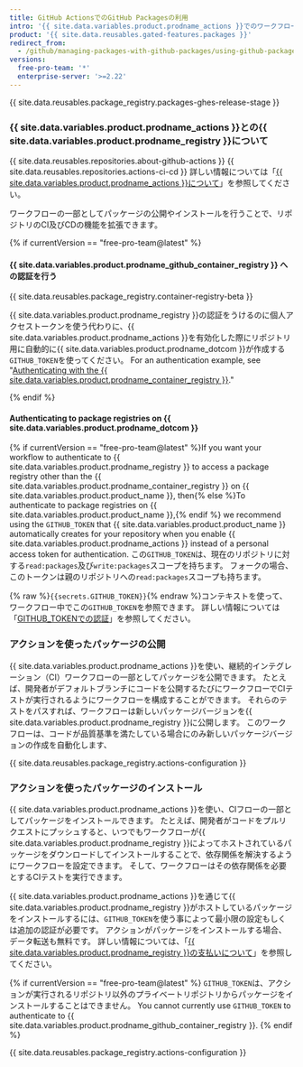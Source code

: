 ```yaml
---
title: GitHub ActionsでのGitHub Packagesの利用
intro: '{{ site.data.variables.product.prodname_actions }}でのワークフローを、自動的にパッケージを{{ site.data.variables.product.prodname_registry }}に公開もしくは{{ site.data.variables.product.prodname_registry }}からインストールするように設定できます。'
product: '{{ site.data.reusables.gated-features.packages }}'
redirect_from:
  - /github/managing-packages-with-github-packages/using-github-packages-with-github-actions
versions:
  free-pro-team: '*'
  enterprise-server: '>=2.22'
---
```


{{ site.data.reusables.package_registry.packages-ghes-release-stage }}

### {{ site.data.variables.product.prodname_actions }}との{{ site.data.variables.product.prodname_registry }}について

{{ site.data.reusables.repositories.about-github-actions }} {{ site.data.reusables.repositories.actions-ci-cd }} 詳しい情報については「[{{ site.data.variables.product.prodname_actions }}について](/github/automating-your-workflow-with-github-actions/about-github-actions)」を参照してください。

ワークフローの一部としてパッケージの公開やインストールを行うことで、リポジトリのCI及びCDの機能を拡張できます。

{% if currentVersion == "free-pro-team@latest" %}
#### {{ site.data.variables.product.prodname_github_container_registry }} への認証を行う

{{ site.data.reusables.package_registry.container-registry-beta }}

{{ site.data.variables.product.prodname_registry }}の認証をうけるのに個人アクセストークンを使う代わりに、{{ site.data.variables.product.prodname_actions }}を有効化した際にリポジトリ用に自動的に{{ site.data.variables.product.prodname_dotcom }}が作成する`GITHUB_TOKEN`を使ってください。 For an authentication example, see "[Authenticating with the {{ site.data.variables.product.prodname_container_registry }}](/packages/getting-started-with-github-container-registry/migrating-to-github-container-registry-for-docker-images#authenticating-with-the-container-registry)."

{% endif %}

#### Authenticating to package registries on {{ site.data.variables.product.prodname_dotcom }}

{% if currentVersion == "free-pro-team@latest" %}If you want your workflow to authenticate to {{ site.data.variables.product.prodname_registry }} to access a package registry other than the {{ site.data.variables.product.prodname_container_registry }} on {{ site.data.variables.product.product_name }}, then{% else %}To authenticate to package registries on {{ site.data.variables.product.product_name }},{% endif %} we recommend using the `GITHUB_TOKEN` that {{ site.data.variables.product.product_name }} automatically creates for your repository when you enable {{ site.data.variables.product.prodname_actions }} instead of a personal access token for authentication. この`GITHUB_TOKEN`は、現在のリポジトリに対する`read:packages`及び`write:packages`スコープを持ちます。 フォークの場合、このトークンは親のリポジトリへの`read:packages`スコープも持ちます。

{% raw %}`{{secrets.GITHUB_TOKEN}}`{% endraw %}コンテキストを使って、ワークフロー中でこの`GITHUB_TOKEN`を参照できます。 詳しい情報については「[GITHUB_TOKENでの認証](/actions/automating-your-workflow-with-github-actions/authenticating-with-the-github_token)」を参照してください。

### アクションを使ったパッケージの公開

{{ site.data.variables.product.prodname_actions }}を使い、継続的インテグレーション（CI）ワークフローの一部としてパッケージを公開できます。 たとえば、開発者がデフォルトブランチにコードを公開するたびにワークフローでCIテストが実行されるようにワークフローを構成することができます。 それらのテストをパスすれば、ワークフローは新しいパッケージバージョンを{{ site.data.variables.product.prodname_registry }}に公開します。 このワークフローは、コードが品質基準を満たしている場合にのみ新しいパッケージバージョンの作成を自動化します、

{{ site.data.reusables.package_registry.actions-configuration }}

### アクションを使ったパッケージのインストール

{{ site.data.variables.product.prodname_actions }}を使い、CIフローの一部としてパッケージをインストールできます。 たとえば、開発者がコードをプルリクエストにプッシュすると、いつでもワークフローが{{ site.data.variables.product.prodname_registry }}によってホストされているパッケージをダウンロードしてインストールすることで、依存関係を解決するようにワークフローを設定できます。 そして、ワークフローはその依存関係を必要とするCIテストを実行できます。

{{ site.data.variables.product.prodname_actions }}を通じて{{ site.data.variables.product.prodname_registry }}がホストしているパッケージをインストールするには、`GITHUB_TOKEN`を使う事によって最小限の設定もしくは追加の認証が必要です。 アクションがパッケージをインストールする場合、データ転送も無料です。 詳しい情報については、「[{{ site.data.variables.product.prodname_registry }}の支払いについて](/github/setting-up-and-managing-billing-and-payments-on-github/about-billing-for-github-packages)」を参照してください。

{% if currentVersion == "free-pro-team@latest" %}
`GITHUB_TOKEN`は、アクションが実行されるリポジトリ以外のプライベートリポジトリからパッケージをインストールすることはできません。  You cannot currently use `GITHUB_TOKEN` to authenticate to {{ site.data.variables.product.prodname_github_container_registry }}.
{% endif %}

{{ site.data.reusables.package_registry.actions-configuration }}
